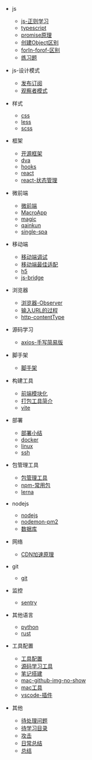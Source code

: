 - js
    - [js-正则学习](notes/js/js-正则学习.md)
    - [typescript](notes/js/typescript.md)
    - [promise原理](notes/js/promise原理.md)
    - [创建Object区别](notes/js/创建Object区别.md)
    - [forIn-forof-区别](notes/js/forIn-forof-区别.md)
    - [练习题](notes/js/练习题.md)

- js-设计模式
    - [发布订阅](notes/js-设计模式/发布订阅.md)
    - [观察者模式](notes/js-设计模式/观察者模式.md)

- 样式
    - [css](notes/样式/css.md)
    - [less](notes/样式/less.md)
    - [scss](notes/样式/scss.md)

- 框架
    - [开源框架](notes/框架/开源框架.md)
    - [dva](notes/框架/dva.md)
    - [hooks](notes/框架/hooks.md)
    - [react](notes/框架/react.md)
    - [react-状态管理](notes/框架/react-状态管理.md)

- 微前端
    - [微前端](notes/微前端/微前端.md)
    - [MacroApp](notes/微前端/MacroApp.md)
    - [magic](notes/微前端/magic.md)
    - [qainkun](notes/微前端/qainkun.md)
    - [single-spa](notes/微前端/single-spa.md)

- 移动端
    - [移动端调试](notes/移动端/移动端调试.md)
    - [移动端最佳适配](notes/移动端/移动端最佳适配.md)
    - [h5](notes/移动端/h5.md)
    - [js-bridge](notes/移动端/js-bridge.md)

- 浏览器
    - [浏览器-Observer](notes/浏览器/浏览器-Observer.md)
    - [输入URL的过程](notes/浏览器/输入URL的过程.md)
    - [http-contentType](notes/浏览器/http-contentType.md)

- 源码学习
    - [axios-手写简易版](notes/源码学习/axios-手写简易版.md)

- 脚手架
    - [脚手架](notes/脚手架/脚手架.md)

- 构建工具
    - [前端模块化](notes/构建工具/前端模块化.md)
    - [打包工具简介](notes/构建工具/打包工具简介.md)
    - [vite](notes/构建工具/vite.md)

- 部署
    - [部署小结](notes/部署/部署小结.md)
    - [docker](notes/部署/docker.md)
    - [linux](notes/部署/linux.md)
    - [ssh](notes/部署/ssh.md)

- 包管理工具
    - [包管理工具](notes/包管理工具/包管理工具.md)
    - [npm-常用包](notes/包管理工具/npm-常用包.md)
    - [lerna](notes/包管理工具/lerna.md)

- nodejs
    - [nodejs](notes/nodejs/nodejs.md)
    - [nodemon-pm2](notes/nodejs/nodemon-pm2.md)
    - [数据库](notes/nodejs/数据库.md)

- 网络
    - [CDN加速原理](notes/网络/CDN加速原理.md)

- git
    - [git](notes/git/git.md)

- 监控
    - [sentry](notes/监控/sentry.md)

- 其他语言
    - [python](notes/其他语言/python.md)
    - [rust](notes/其他语言/rust.md)

- 工具配置
    - [工具配置](notes/工具配置/工具配置.md)
    - [源码学习工具](notes/工具配置/源码学习工具.md)
    - [笔记搭建](notes/工具配置/笔记搭建.md)
    - [mac-github-img-no-show](notes/工具配置/mac-github-img-no-show.md)
    - [mac工具](notes/工具配置/mac工具.md)
    - [vscode-插件](notes/工具配置/vscode-插件.md)

- 其他
    - [待处理问题](notes/其他/待处理问题.md)
    - [待学习目录](notes/其他/待学习目录.md)
    - [攻击](notes/其他/攻击.md)
    - [日常总结](notes/其他/日常总结.md)
    - [总结](notes/其他/总结.md)